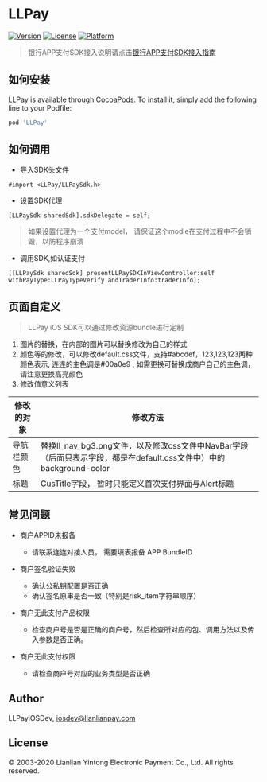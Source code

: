 # LLPay

[![Version](https://img.shields.io/cocoapods/v/LLPay.svg?style=flat)](https://cocoapods.org/pods/LLPay)
[![License](https://img.shields.io/cocoapods/l/LLPay.svg?style=flat)](https://cocoapods.org/pods/LLPay)
[![Platform](https://img.shields.io/cocoapods/p/LLPay.svg?style=flat)](https://cocoapods.org/pods/LLPay)

> 银行APP支付SDK接入说明请点击[银行APP支付SDK接入指南](./LLPay/EBank)

## 如何安装

LLPay is available through [CocoaPods](https://cocoapods.org). To install
it, simply add the following line to your Podfile:

```ruby
pod 'LLPay'
```

## 如何调用
- 导入SDK头文件

```
#import <LLPay/LLPaySdk.h>
```

- 设置SDK代理

```objc
[LLPaySdk sharedSdk].sdkDelegate = self;
```
> 如果设置代理为一个支付model， 请保证这个modle在支付过程中不会销毁，以防程序崩溃

- 调用SDK,如认证支付

```objc
[[LLPaySdk sharedSdk] presentLLPaySDKInViewController:self withPayType:LLPayTypeVerify andTraderInfo:traderInfo];
```

## 页面自定义
> LLPay iOS SDK可以通过修改资源bundle进行定制

1. 图片的替换，在内部的图片可以替换修改为自己的样式
2. 颜色等的修改，可以修改default.css文件，支持#abcdef，123,123,123两种颜色表示, 连连的主色调是#00a0e9 , 如需更换可替换成商户自己的主色调，请注意更换高亮颜色
3. 修改值意义列表

|修改的对象    |修改方法|
|--------    |-------|
|导航栏颜色    |替换ll_nav_bg3.png文件，以及修改css文件中NavBar字段（后面只表示字段，都是在default.css文件中）中的background-color|
|标题|CusTitle字段， 暂时只能定义首次支付界面与Alert标题|

## 常见问题
- 商户APPID未报备
	- 请联系连连对接人员， 需要填表报备 APP BundleID

- 商户签名验证失败
	- 确认公私钥配置是否正确
	- 确认签名原串是否一致（特别是risk_item字符串顺序）
	
- 商户无此支付产品权限
	- 检查商户号是否是正确的商户号，然后检查所对应的包、调用方法以及传入参数是否正确。

- 商户无此支付权限
	- 请检查商户号对应的业务类型是否正确



## Author

LLPayiOSDev, iosdev@lianlianpay.com

## License

© 2003-2020 Lianlian Yintong Electronic Payment Co., Ltd. All rights reserved.
